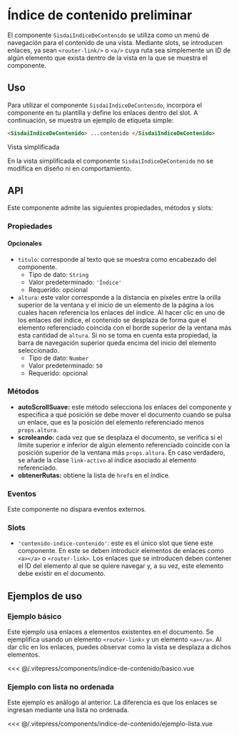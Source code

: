 <script setup>
import EjemploBasico from "../../.vitepress/components/indice-de-contenido/basico.vue";
import EjemploLista from "../../.vitepress/components/indice-de-contenido/ejemplo-lista.vue";
</script>

# Índice de contenido <span class="etiqueta">preliminar</span>

El componente `SisdaiIndiceDeContenido` se utiliza como un menú de navegación para el contenido de una vista. Mediante slots, se introducen enlaces, ya sean `<router-link/>` o `<a/>` cuya ruta sea simplemente un ID de algún elemento que exista dentro de la vista en la que se muestra el componente.

<section id="uso">

## Uso

Para utilizar el componente `SisdaiIndiceDeContenido`, incorpora el componente en tu plantilla y define los enlaces dentro del slot. A continuación, se muestra un ejemplo de etiqueta simple:

```html
<SisdaiIndiceDeContenido> ...contenido </SisdaiIndiceDeContenido>
```

Vista simplificada

En la vista simplificada el componente `SisdaiIndiceDeContenido` no se modifica en diseño ni en comportamiento.

</section>

<section id="api">

## API

Este componente admite las siguientes propiedades, métodos y slots:

### Propiedades

#### Opcionales

- `titulo`: corresponde al texto que se muestra como encabezado del componente.
  - Tipo de dato: `String`
  - Valor predeterminado: `'Índice'`
  - Requerido: opcional
- `altura`: este valor corresponde a la distancia en píxeles entre la orilla superior de la ventana y el inicio de un elemento de la página a los cuales hacen referencia los enlaces del índice. Al hacer clic en uno de los enlaces del índice, el contenido se desplaza de forma que el elemento referenciado coincida con el borde superior de la ventana más esta cantidad de `altura`. Si no se toma en cuenta esta propiedad, la barra de navegación superior queda encima del inicio del elemento seleccionado.
  - Tipo de dato: `Number`
  - Valor predeterminado: `50`
  - Requerido: opcional

### Métodos

- **autoScrollSuave:** este método selecciona los enlaces del componente y especifica a qué posición se debe mover el documento cuando se pulsa un enlace, que es la posición del elemento referenciado menos `props.altura`.
- **scroleando:** cada vez que se desplaza el documento, se verifica si el límite superior e inferior de algún elemento referenciado coincide con la posición superior de la ventana más `props.altura`. En caso verdadero, se añade la clase `link-activo` al índice asociado al elemento referenciado.
- **obtenerRutas:** obtiene la lista de `href`s en el índice.

### Eventos

Este componente no dispara eventos externos.

### Slots

- `'contenido-indice-contenido'`: este es el único slot que tiene este componente. En este se deben introducir elementos de enlaces como `<a></a>` o `<router-link>`. Los enlaces que se introducen deben contener el ID del elemento al que se quiere navegar y, a su vez, este elemento debe existir en el documento.

</section>

<section id="ejemplos">

## Ejemplos de uso

### Ejemplo básico

Este ejemplo usa enlaces a elementos existentes en el documento. Se ejemplifica usando un elemento `<router-link>` y un elemento `<a></a>`. Al dar clic en los enlaces, puedes observar como la vista se desplaza a dichos elementos.

<!-- <utils-ejemplo-doc ruta="indice-de-contenido/basico.vue"/> -->
<EjemploBasico />
<<< @/.vitepress/components/indice-de-contenido/basico.vue

### Ejemplo con lista no ordenada

Este ejemplo es análogo al anterior. La diferencia es que los enlaces se ingresan mediante una lista no ordenada.

<!-- <utils-ejemplo-doc ruta="indice-de-contenido/lista.vue"/> -->
<EjemploLista />
<<< @/.vitepress/components/indice-de-contenido/ejemplo-lista.vue

</section>
